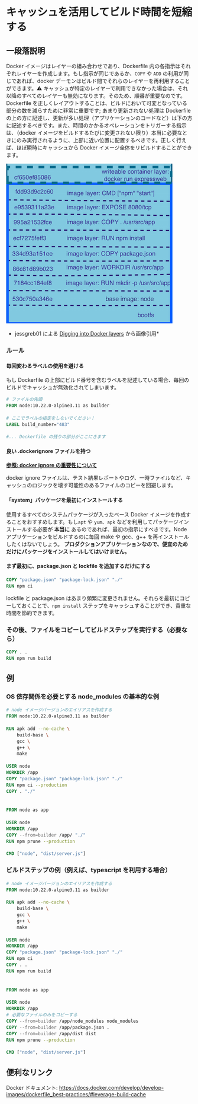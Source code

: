 # キャッシュを活用してビルド時間を短縮する

## 一段落説明

Docker イメージはレイヤーの組み合わせであり、Dockerfile 内の各指示はそれぞれレイヤーを作成します。もし指示が同じであるか、`COPY` や `ADD` の利用が同じであれば、docker デーモンはビルド間でそれらのレイヤーを再利用することができます。⚠️ キャッシュが特定のレイヤーで利用できなかった場合は、それ以降のすべてのレイヤーも無効になります。そのため、順番が重要なのです。Dockerfile を正しくレイアウトすることは、ビルドにおいて可変となっている部分の数を減らすために非常に重要です; あまり更新されない処理は Dockerfile の上の方に記述し、更新が多い処理（アプリケーションのコードなど）は下の方に記述するべきです。また、時間のかかるオペレーションをトリガーする指示は、（docker イメージをビルドするたびに変更されない限り）本当に必要なときにのみ実行されるように、上部に近い位置に配置するべきです。正しく行えば、ほぼ瞬時にキャッシュから Docker イメージ全体をリビルドすることができます。

![Docker layers](/assets/images/docker_layers_schema.png)

* jessgreb01 による [Digging into Docker layers](https://medium.com/@jessgreb01/digging-into-docker-layers-c22f948ed612) から画像引用*

### ルール

#### 毎回変わるラベルの使用を避ける

もし Dockerfile の上部にビルド番号を含むラベルを記述している場合、毎回のビルドでキャッシュが無効化されてしまいます。

```Dockerfile
# ファイルの先頭
FROM node:10.22.0-alpine3.11 as builder

# ここでラベルの指定をしないでください！
LABEL build_number="483"

#... Dockerfile の残りの部分がここにきます
```

#### 良い .dockerignore ファイルを持つ

[**参照: docker ignore の重要性について**](/sections/docker/docker-ignore.md)

docker ignore ファイルは、テスト結果レポートやログ、一時ファイルなど、キャッシュのロジックを壊す可能性のあるファイルのコピーを回避します。

#### 「system」パッケージを最初にインストールする

使用するすべてのシステムパッケージが入ったベース Docker イメージを作成することをおすすめします。もし`apt` や `yum`、`apk` などを利用してパッケージインストールする必要が **本当に** あるのであれば、最初の指示にすべきです。Node アプリケーションをビルドするのに毎回 make や gcc、g++ を再インストールしたくはないでしょう。
**プロダクションアプリケーションなので、便宜のためだけにパッケージをインストールしてはいけません。**

#### まず最初に、package.json と lockfile を追加するだけにする

```Dockerfile
COPY "package.json" "package-lock.json" "./"
RUN npm ci
```

lockfile と package.json はあまり頻繁に変更されません。それらを最初にコピーしておくことで、`npm install` ステップをキャッシュすることができ、貴重な時間を節約できます。

### その後、ファイルをコピーしてビルドステップを実行する（必要なら）

```Dockerfile
COPY . .
RUN npm run build
```

## 例

### OS 依存関係を必要とする node_modules の基本的な例

```Dockerfile
# node イメージバージョンのエイリアスを作成する
FROM node:10.22.0-alpine3.11 as builder

RUN apk add --no-cache \
    build-base \
    gcc \
    g++ \
    make

USER node
WORKDIR /app
COPY "package.json" "package-lock.json" "./"
RUN npm ci --production
COPY . "./"


FROM node as app

USER node
WORKDIR /app
COPY --from=builder /app/ "./"
RUN npm prune --production

CMD ["node", "dist/server.js"]
```


### ビルドステップの例（例えば、typescript を利用する場合）

```Dockerfile
# node イメージバージョンのエイリアスを作成する
FROM node:10.22.0-alpine3.11 as builder

RUN apk add --no-cache \
    build-base \
    gcc \
    g++ \
    make

USER node
WORKDIR /app
COPY "package.json" "package-lock.json" "./"
RUN npm ci
COPY . .
RUN npm run build


FROM node as app

USER node
WORKDIR /app
# 必要なファイルのみをコピーする
COPY --from=builder /app/node_modules node_modules
COPY --from=builder /app/package.json .
COPY --from=builder /app/dist dist
RUN npm prune --production

CMD ["node", "dist/server.js"]
```

## 便利なリンク

Docker ドキュメント: https://docs.docker.com/develop/develop-images/dockerfile_best-practices/#leverage-build-cache
